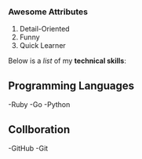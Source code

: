 ### Awesome Attributes
1. Detail-Oriented
2. Funny
3. Quick Learner

Below is a _list_ of my **technical skills**:

## Programming Languages
-Ruby
-Go
-Python

## Collboration
-GitHub
-Git
